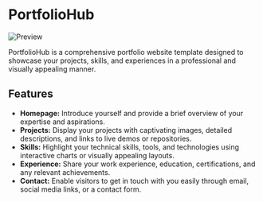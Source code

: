 # PortfolioHub

![Preview](preview_image.png)

PortfolioHub is a comprehensive portfolio website template designed to showcase your projects, skills, and experiences in a professional and visually appealing manner.

## Features

- **Homepage:** Introduce yourself and provide a brief overview of your expertise and aspirations.
- **Projects:** Display your projects with captivating images, detailed descriptions, and links to live demos or repositories.
- **Skills:** Highlight your technical skills, tools, and technologies using interactive charts or visually appealing layouts.
- **Experience:** Share your work experience, education, certifications, and any relevant achievements.
- **Contact:** Enable visitors to get in touch with you easily through email, social media links, or a contact form.

